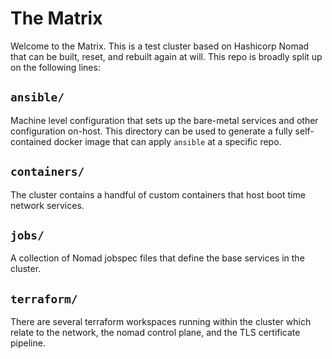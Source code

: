 # The Matrix

Welcome to the Matrix.  This is a test cluster based on Hashicorp
Nomad that can be built, reset, and rebuilt again at will.  This repo
is broadly split up on the following lines:

## `ansible/`

Machine level configuration that sets up the bare-metal services and
other configuration on-host.  This directory can be used to generate a
fully self-contained docker image that can apply `ansible` at a
specific repo.

## `containers/`

The cluster contains a handful of custom containers that host boot
time network services.

## `jobs/`

A collection of Nomad jobspec files that define the base services in
the cluster.

## `terraform/`

There are several terraform workspaces running within the cluster
which relate to the network, the nomad control plane, and the TLS
certificate pipeline.
